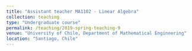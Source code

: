 ```yaml
---
title: "Assistant teacher MA1102 - Linear Algebra"
collection: teaching
type: "Undergraduate course"
permalink: /teaching/2019-spring-teaching-9
venue: "University of Chile, Department of Mathematical Engineering"
location: "Santiago, Chile"
---
```


